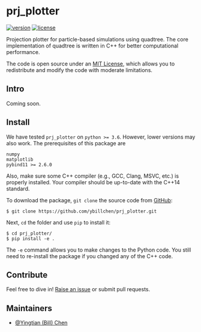# prj_plotter

[![version](https://img.shields.io/badge/version-0.1-blue.svg)](https://github.com/ybillchen/prj_plotter)
[![license](https://img.shields.io/github/license/ybillchen/prj_plotter)](LICENSE)
<!-- [![workflows](https://img.shields.io/github/actions/workflow/status/ybillchen/GC_formation_model/build.yaml?logo=github)](https://github.com/ybillchen/GC_formation_model/actions/workflows/build.yaml) -->

Projection plotter for particle-based simulations using quadtree. The core implementation of quadtree is written in C++ for better computational performance.

The code is open source under an [MIT License](LICENSE), which allows you to redistribute and modify the code with moderate limitations.

## Intro

Coming soon.

## Install

We have tested `prj_plotter` on `python >= 3.6`. However, lower versions may also work. The prerequisites of this package are
```
numpy
matplotlib
pybind11 >= 2.6.0
```

Also, make sure some C++ compiler (e.g., GCC, Clang, MSVC, etc.) is properly installed. Your compiler should be up-to-date with the C++14 standard.

To download the package, `git clone` the source code from [GitHub](https://github.com/ybillchen/prj_plotter):
```shell
$ git clone https://github.com/ybillchen/prj_plotter.git
```
Next, `cd` the folder and use `pip` to install it:
```shell
$ cd prj_plotter/
$ pip install -e .
```
The `-e` command allows you to make changes to the Python code. You still need to re-install the package if you changed any of the C++ code.

<!-- ## Usage

To start with, let's run the model with default parameters
```python
>>> import prj_plotter as pp
```
You may want to use your own paramters. Then simply replace `params_example` with the name of your paramter file. -->


## Contribute

Feel free to dive in! [Raise an issue](https://github.com/ybillchen/prj_plotter/issues/new) or submit pull requests.

<!-- ### Pull request protocol

We recommend you to contribute code to `prj_plotter` following [GitHub flow](https://docs.github.com/en/get-started/quickstart/github-flow). To summarize, you submit a pull request via the following steps:

1. Clone the repository.
2. Create and checkout a new branch. For example, a new branch called `new_feature`.
3. Make changes on `new_feature` and never touch the `main` branch again until you are ready to merge.
4. When you feel ready, submit a pull request on GitHub.
5. There may be conflicts. If so, you need to 
	1. Checkout the `main` branch and pull from `origin`.
	2. Rebase `new_feature` on `main` and address the conflicts (recommended).
	3. Alternatively, you can compare `new_feature` with `main` and fix all conflicts.
	4. Your pull request will update automatically.
6. If your pull request is approved, we will squash and merge your commits. 
7. We will delete `new_feature` on GitHub when it's merged. You can choose to delete it loacally as well. 

**_NOTE:_** Any slight modification may entirely change the random number generation! To keep repeatability of the model, please construct a new random generator for the need of new random numbers -->

## Maintainers

- [@Yingtian (Bill) Chen](https://github.com/ybillchen)

